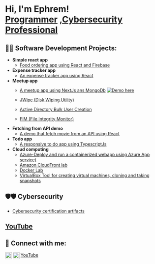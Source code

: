 <h1>Hi, I'm Ephrem! <br/><a href="https://github.com/ephrinaw">Programmer</a> <a href="https://www.linkedin.com/in/ephrem-ewnetu/">,Cybersecurity Professional</a>

<h2>👨‍💻 Software Development Projects:</h2>

- <b>Simple react app</b>
  - [Food ordering app using React and Firebase](https://github.com/ephrinaw/food_app)
- <b>Expense tracker app </b>
  - [An expense tracker app using React](https://github.com/ephrinaw/expense-demo) 
- <b>Meetup app</b>
  - [A  meetup app using NextJs ans MongoDb](https://github.com/ephrinaw/next-demo)   [![Demo here](https://img.shields.io/badge/Demo%20here-blue?style=for-the-badge&logo=appveyor)](https://next-demo-ephrinaw.vercel.app/)

  - [JWipe (Disk Wiping Utility)](https://github.com/joshmadakor1/Jwipe.PowerShell)
  - [Active Directory Bulk User Creation](https://github.com/joshmadakor1/AD_PS)
  - [FIM (File Integrity Monitor)](https://github.com/joshmadakor1/PowerShell-Integrity-FIM)
- <b>Fetching from API demo </b>
  - [A demo that fetch movie  from an API using React](https://github.com/ephrinaw/fetch-from-api) 
- <b>Todo app</b>
  - [A responsive to do app using TypescriptJs ](https://github.com/ephrinaw/Typescript-demo) 
- <b>Cloud computing </b>
  - [Azure-Deploy and run a containerized webapp using Azure App service)](https://github.com/ephrinaw/Azure/blob/main/Untitled%20(1).pdf)
  - [Amazon CloudFront lab ](https://github.com/ephrinaw/Amazon)
  - [Docker Lab ](https://github.com/ephrinaw/Doker)
  - [VirtualBox Tool for creating virtual machines, cloning and taking snapshots](https://github.com/ephrinaw/VirtualBox)

<h2>🛡️🛡️ Cybersecurity</h2>

- [Cybersecurity certification artifacts](https://github.com/ephrinaw/cybersecurity)

<h2><a href="https://rb.gy/ba6zb8">YouTube</a></h1></h2>

<h2> 🤳 Connect with me:</h2>

[<img align="left" alt="ephrinaw | YouTube" width="22px" src="https://cdn.jsdelivr.net/npm/simple-icons@v3/icons/youtube.svg" />][youtube]
[<img align="left" alt="ephrem-ewnetu | LinkedIn" width="22px" src="https://cdn.jsdelivr.net/npm/simple-icons@v3/icons/linkedin.svg" />][linkedin]

<a href="https://rb.gy/ba6zb8">YouTube</a></h1>

[youtube]: https://rb.gy/ba6zb8
[linkedin]: https://linkedin.com/in/ephrem-ewnetu

